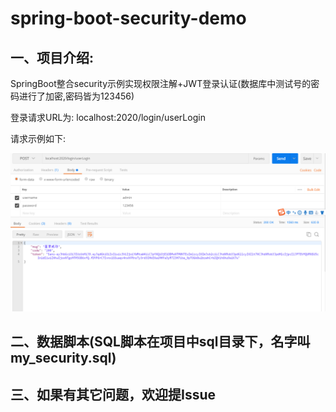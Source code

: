# spring-boot-security-demo

## 一、项目介绍:
SpringBoot整合security示例实现权限注解+JWT登录认证(数据库中测试号的密码进行了加密,密码皆为123456)


登录请求URL为:
localhost:2020/login/userLogin

请求示例如下:

![avatar](img/login.png)


## 二、数据脚本(SQL脚本在项目中sql目录下，名字叫my_security.sql)


## 三、如果有其它问题，欢迎提Issue